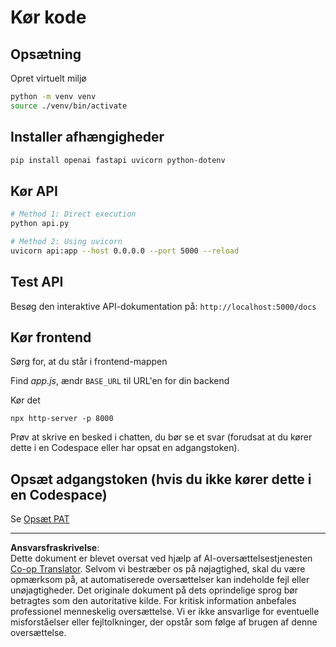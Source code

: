 <!--
CO_OP_TRANSLATOR_METADATA:
{
  "original_hash": "0aaa930f076f2d83cc872ad157f8ffd3",
  "translation_date": "2025-10-23T22:02:10+00:00",
  "source_file": "9-chat-project/solution/backend/python/README.md",
  "language_code": "da"
}
-->
# Kør kode

## Opsætning

Opret virtuelt miljø

```sh
python -m venv venv
source ./venv/bin/activate
```

## Installer afhængigheder

```sh
pip install openai fastapi uvicorn python-dotenv
```

## Kør API

```sh
# Method 1: Direct execution
python api.py

# Method 2: Using uvicorn
uvicorn api:app --host 0.0.0.0 --port 5000 --reload
```

## Test API

Besøg den interaktive API-dokumentation på: `http://localhost:5000/docs`

## Kør frontend

Sørg for, at du står i frontend-mappen

Find *app.js*, ændr `BASE_URL` til URL'en for din backend

Kør det

```
npx http-server -p 8000
```

Prøv at skrive en besked i chatten, du bør se et svar (forudsat at du kører dette i en Codespace eller har opsat en adgangstoken).

## Opsæt adgangstoken (hvis du ikke kører dette i en Codespace)

Se [Opsæt PAT](https://docs.github.com/en/authentication/keeping-your-account-and-data-secure/managing-your-personal-access-tokens)

---

**Ansvarsfraskrivelse**:  
Dette dokument er blevet oversat ved hjælp af AI-oversættelsestjenesten [Co-op Translator](https://github.com/Azure/co-op-translator). Selvom vi bestræber os på nøjagtighed, skal du være opmærksom på, at automatiserede oversættelser kan indeholde fejl eller unøjagtigheder. Det originale dokument på dets oprindelige sprog bør betragtes som den autoritative kilde. For kritisk information anbefales professionel menneskelig oversættelse. Vi er ikke ansvarlige for eventuelle misforståelser eller fejltolkninger, der opstår som følge af brugen af denne oversættelse.